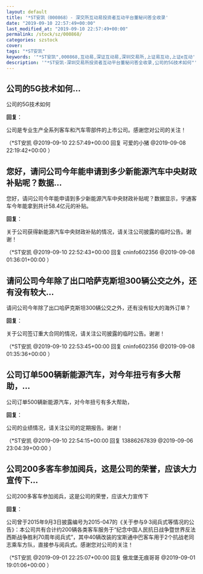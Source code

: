 ```yaml
---
layout: default
title: '*ST安凯（000868）- 深交所互动易投资者互动平台董秘问答全收录'
date: "2019-09-10 22:57:49+00:00"
last_modified_at: "2019-09-10 22:57:49+00:00"
permalink: /stock/sz/000868/
categories: szstock
cover: 
tags: "*ST安凯"
keywords: '"*ST安凯",000868,互动易,深证互动易,深圳交易所,上证易互动,上证e互动'
description: '"*ST安凯-深圳交易所投资者互动平台董秘问答全收录,公司的5G技术如何"'
---
```


## 公司的5G技术如何...

公司的5G技术如何

**回复**：

公司是专业生产全系列客车和汽车零部件的上市公司。感谢您对公司的关注！ 

（*ST安凯  @2019-09-10 22:57:49+00:00 回复 可爱的小猪  @2019-09-08 22:19:42+00:00 ）

## 您好，请问公司今年能申请到多少新能源汽车中央财政补贴呢？数据...

您好，请问公司今年能申请到多少新能源汽车中央财政补贴呢？数据显示，宇通客车今年能拿到共计58.4亿元的补贴。

**回复**：

关于公司获得新能源汽车中央财政补贴的情况，请关注公司披露的临时公告。谢谢！ 

（*ST安凯  @2019-09-10 22:52:43+00:00 回复 cninfo602356  @2019-09-08 01:36:01+00:00 ）

## 请问公司今年除了出口哈萨克斯坦300辆公交之外，还有没有较大...

请问公司今年除了出口哈萨克斯坦300辆公交之外，还有没有较大的海外订单？

**回复**：

关于公司签订重大合同的情况，请关注公司披露的临时公告。谢谢！ 

（*ST安凯  @2019-09-10 22:53:45+00:00 回复 cninfo602356  @2019-09-08 01:35:36+00:00 ）

## 公司订单500辆新能源汽车，对今年扭亏有多大帮助，...

公司订单500辆新能源汽车，对今年扭亏有多大帮助，

**回复**：

公司的业绩情况，请关注公司的定期报告。谢谢！ 

（*ST安凯  @2019-09-10 22:54:15+00:00 回复 13886267839  @2019-09-06 23:04:39+00:00 ）

## 公司200多客车参加阅兵，这是公司的荣誉，应该大力宣传下...

公司200多客车参加阅兵，这是公司的荣誉，应该大力宣传下

**回复**：

公司曾于2015年9月3日披露编号为2015-047的《关于参与9·3阅兵式等情况的公告》：本公司共有合计约200辆各类客车服务于“纪念中国人民抗日战争暨世界反法西斯战争胜利70周年阅兵式”，其中40辆改装的宝斯通中巴客车用于2个抗战老同志乘车方队，直接参与阅兵式。感谢您对公司的关注！ 

（*ST安凯  @2019-09-01 22:25:07+00:00 回复 傲龙堡无痕哥哥  @2019-09-01 19:01:06+00:00 ）

